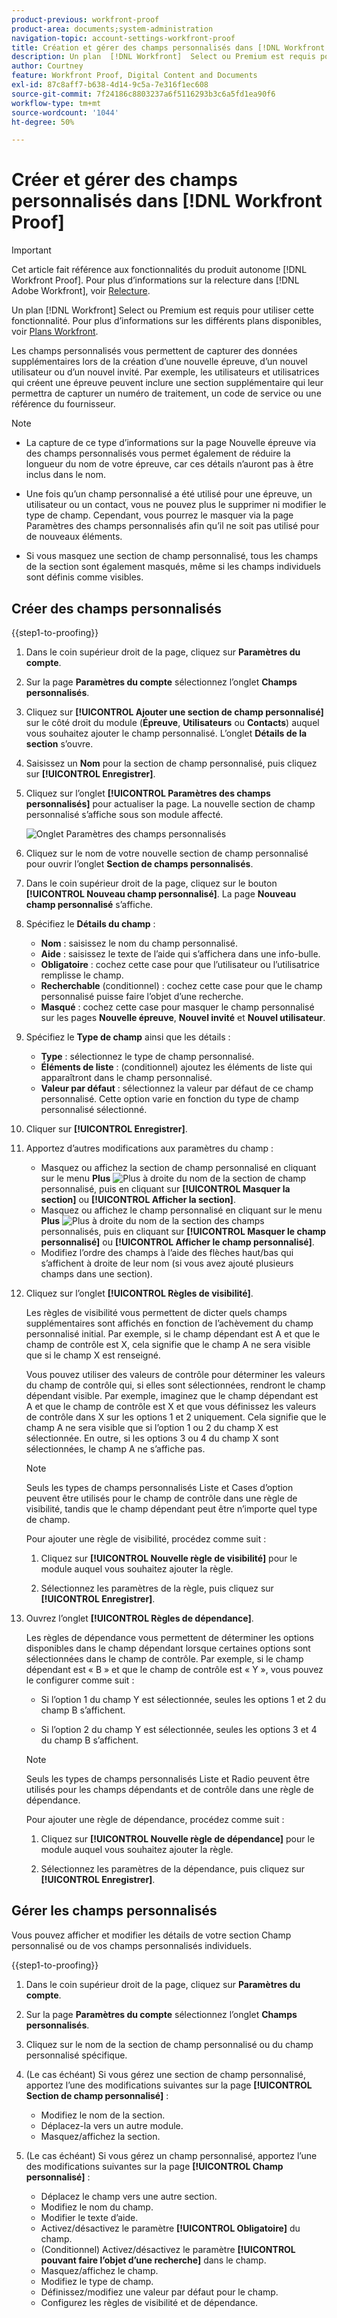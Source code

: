 ```yaml
---
product-previous: workfront-proof
product-area: documents;system-administration
navigation-topic: account-settings-workfront-proof
title: Création et gérer des champs personnalisés dans [!DNL Workfront Proof]
description: Un plan  [!DNL Workfront]  Select ou Premium est requis pour utiliser cette fonctionnalité. Pour plus d’informations sur les différentes formules disponibles, voir Formules Workfront.
author: Courtney
feature: Workfront Proof, Digital Content and Documents
exl-id: 87c8aff7-b638-4d14-9c5a-7e316f1ec608
source-git-commit: 7f24186c8803237a6f5116293b3c6a5fd1ea90f6
workflow-type: tm+mt
source-wordcount: '1044'
ht-degree: 50%

---
```


# Créer et gérer des champs personnalisés dans [!DNL Workfront Proof]

<!-- Audited: 4/2025 -->

>[!IMPORTANT]
>
>Cet article fait référence aux fonctionnalités du produit autonome [!DNL Workfront Proof]. Pour plus d’informations sur la relecture dans [!DNL Adobe Workfront], voir [Relecture](../../../review-and-approve-work/proofing/proofing.md).

Un plan [!DNL Workfront] Select ou Premium est requis pour utiliser cette fonctionnalité. Pour plus d’informations sur les différents plans disponibles, voir [Plans Workfront](https://business.adobe.com/products/workfront/pricing.html).

Les champs personnalisés vous permettent de capturer des données supplémentaires lors de la création d’une nouvelle épreuve, d’un nouvel utilisateur ou d’un nouvel invité. Par exemple, les utilisateurs et utilisatrices qui créent une épreuve peuvent inclure une section supplémentaire qui leur permettra de capturer un numéro de traitement, un code de service ou une référence du fournisseur.

>[!NOTE]
>
>* La capture de ce type d’informations sur la page Nouvelle épreuve via des champs personnalisés vous permet également de réduire la longueur du nom de votre épreuve, car ces détails n’auront pas à être inclus dans le nom.
>
>* Une fois qu’un champ personnalisé a été utilisé pour une épreuve, un utilisateur ou un contact, vous ne pouvez plus le supprimer ni modifier le type de champ. Cependant, vous pourrez le masquer via la page Paramètres des champs personnalisés afin qu’il ne soit pas utilisé pour de nouveaux éléments.
>
>* Si vous masquez une section de champ personnalisé, tous les champs de la section sont également masqués, même si les champs individuels sont définis comme visibles.

## Créer des champs personnalisés

{{step1-to-proofing}}

1. Dans le coin supérieur droit de la page, cliquez sur **Paramètres du compte**.

1. Sur la page **Paramètres du compte** sélectionnez l’onglet **Champs personnalisés**.

1. Cliquez sur **[!UICONTROL Ajouter une section de champ personnalisé]** sur le côté droit du module (**Épreuve**, **Utilisateurs** ou **Contacts**) auquel vous souhaitez ajouter le champ personnalisé. L’onglet **Détails de la section** s’ouvre.

1. Saisissez un **Nom** pour la section de champ personnalisé, puis cliquez sur **[!UICONTROL Enregistrer]**.

1. Cliquez sur l’onglet **[!UICONTROL Paramètres des champs personnalisés]** pour actualiser la page. La nouvelle section de champ personnalisé s’affiche sous son module affecté.

   ![Onglet Paramètres des champs personnalisés](assets/custom-field-settings-tab.png)

1. Cliquez sur le nom de votre nouvelle section de champ personnalisé pour ouvrir l’onglet **Section de champs personnalisés**.

1. Dans le coin supérieur droit de la page, cliquez sur le bouton **[!UICONTROL Nouveau champ personnalisé]**. La page **Nouveau champ personnalisé** s’affiche.

1. Spécifiez le **Détails du champ** :

   * **Nom** : saisissez le nom du champ personnalisé.
   * **Aide** : saisissez le texte de l’aide qui s’affichera dans une info-bulle.
   * **Obligatoire** : cochez cette case pour que l’utilisateur ou l’utilisatrice remplisse le champ.
   * **Recherchable** (conditionnel) : cochez cette case pour que le champ personnalisé puisse faire l’objet d’une recherche.
   * **Masqué** : cochez cette case pour masquer le champ personnalisé sur les pages **Nouvelle épreuve**, **Nouvel invité** et **Nouvel utilisateur**.

1. Spécifiez le **Type de champ** ainsi que les détails :

   * **Type** : sélectionnez le type de champ personnalisé.
   * **Éléments de liste** : (conditionnel) ajoutez les éléments de liste qui apparaîtront dans le champ personnalisé.
   * **Valeur par défaut** : sélectionnez la valeur par défaut de ce champ personnalisé. Cette option varie en fonction du type de champ personnalisé sélectionné.

1. Cliquer sur **[!UICONTROL Enregistrer]**.

1. Apportez d’autres modifications aux paramètres du champ :

   * Masquez ou affichez la section de champ personnalisé en cliquant sur le menu **Plus** ![Plus](assets/more-button-small.png) à droite du nom de la section de champ personnalisé, puis en cliquant sur **[!UICONTROL Masquer la section]** ou **[!UICONTROL Afficher la section]**.
   * Masquez ou affichez le champ personnalisé en cliquant sur le menu **Plus** ![Plus](assets/more-button-small.png) à droite du nom de la section des champs personnalisés, puis en cliquant sur **[!UICONTROL Masquer le champ personnalisé]** ou **[!UICONTROL Afficher le champ personnalisé]**.
   * Modifiez l’ordre des champs à l’aide des flèches haut/bas qui s’affichent à droite de leur nom (si vous avez ajouté plusieurs champs dans une section).

1. Cliquez sur l’onglet **[!UICONTROL Règles de visibilité]**.

   Les règles de visibilité vous permettent de dicter quels champs supplémentaires sont affichés en fonction de l’achèvement du champ personnalisé initial. Par exemple, si le champ dépendant est A et que le champ de contrôle est X, cela signifie que le champ A ne sera visible que si le champ X est renseigné.

   Vous pouvez utiliser des valeurs de contrôle pour déterminer les valeurs du champ de contrôle qui, si elles sont sélectionnées, rendront le champ dépendant visible. Par exemple, imaginez que le champ dépendant est A et que le champ de contrôle est X et que vous définissez les valeurs de contrôle dans X sur les options 1 et 2 uniquement. Cela signifie que le champ A ne sera visible que si l’option 1 ou 2 du champ X est sélectionnée. En outre, si les options 3 ou 4 du champ X sont sélectionnées, le champ A ne s’affiche pas.

   >[!NOTE]
   >
   >Seuls les types de champs personnalisés Liste et Cases d’option peuvent être utilisés pour le champ de contrôle dans une règle de visibilité, tandis que le champ dépendant peut être n’importe quel type de champ.

   Pour ajouter une règle de visibilité, procédez comme suit :

   1. Cliquez sur **[!UICONTROL Nouvelle règle de visibilité]** pour le module auquel vous souhaitez ajouter la règle.

   1. Sélectionnez les paramètres de la règle, puis cliquez sur **[!UICONTROL Enregistrer]**.

1. Ouvrez l’onglet **[!UICONTROL Règles de dépendance]**.

   Les règles de dépendance vous permettent de déterminer les options disponibles dans le champ dépendant lorsque certaines options sont sélectionnées dans le champ de contrôle. Par exemple, si le champ dépendant est « B » et que le champ de contrôle est « Y », vous pouvez le configurer comme suit :

   * Si l’option 1 du champ Y est sélectionnée, seules les options 1 et 2 du champ B s’affichent.

   * Si l’option 2 du champ Y est sélectionnée, seules les options 3 et 4 du champ B s’affichent.

   >[!NOTE]
   >
   >Seuls les types de champs personnalisés Liste et Radio peuvent être utilisés pour les champs dépendants et de contrôle dans une règle de dépendance.

   Pour ajouter une règle de dépendance, procédez comme suit :

   1. Cliquez sur **[!UICONTROL Nouvelle règle de dépendance]** pour le module auquel vous souhaitez ajouter la règle.

   1. Sélectionnez les paramètres de la dépendance, puis cliquez sur **[!UICONTROL Enregistrer]**.

## Gérer les champs personnalisés

Vous pouvez afficher et modifier les détails de votre section Champ personnalisé ou de vos champs personnalisés individuels.

{{step1-to-proofing}}

1. Dans le coin supérieur droit de la page, cliquez sur **Paramètres du compte**.

1. Sur la page **Paramètres du compte** sélectionnez l’onglet **Champs personnalisés**.

1. Cliquez sur le nom de la section de champ personnalisé ou du champ personnalisé spécifique.

1. (Le cas échéant) Si vous gérez une section de champ personnalisé, apportez l’une des modifications suivantes sur la page **[!UICONTROL Section de champ personnalisé]** :

   * Modifiez le nom de la section.
   * Déplacez-la vers un autre module.
   * Masquez/affichez la section.

1. (Le cas échéant) Si vous gérez un champ personnalisé, apportez l’une des modifications suivantes sur la page **[!UICONTROL Champ personnalisé]** :

   * Déplacez le champ vers une autre section.
   * Modifiez le nom du champ.
   * Modifier le texte d’aide.
   * Activez/désactivez le paramètre **[!UICONTROL Obligatoire]** du champ.
   * (Conditionnel) Activez/désactivez le paramètre **[!UICONTROL pouvant faire l’objet d’une recherche]** dans le champ.
   * Masquez/affichez le champ.
   * Modifiez le type de champ.
   * Définissez/modifiez une valeur par défaut pour le champ.
   * Configurez les règles de visibilité et de dépendance.
